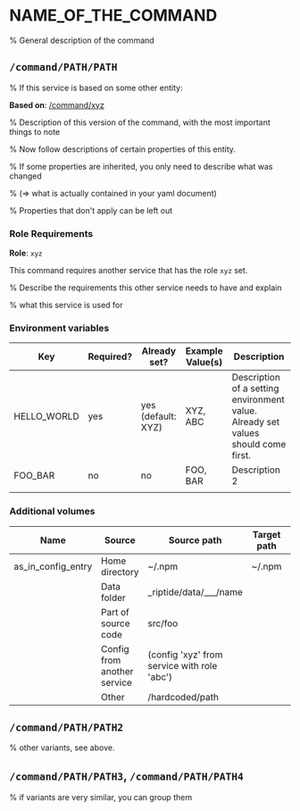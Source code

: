 # NAME_OF_THE_COMMAND

% General description of the command


## `/command/PATH/PATH`

% If this service is based on some other entity:

**Based on**: [/command/xyz](https://github.com/Parakoopa/riptide-repo/tree/master/command/xyz)

% Description of this version of the command, with the most important things to note

% Now follow descriptions of certain properties of this entity.

% If some properties are inherited, you only need to describe what was changed

% (=> what is actually contained in your yaml document)

% Properties that don't apply can be left out

### Role Requirements

**Role**: `xyz`

This command requires another service that has the role `xyz` set.

% Describe the requirements this other service needs to have and explain

% what this service is used for

### Environment variables

| Key         | Required? | Already set?       | Example Value(s) | Description                                                                       |
| ----------- | --------- | ------------------ | ---------------- | --------------------------------------------------------------------------------- |
| HELLO_WORLD | yes       | yes (default: XYZ) | XYZ, ABC         | Description of a setting environment value. Already set values should come first. |
| FOO_BAR     | no        | no                 | FOO, BAR         | Description 2                                                                     |
|             |           |                    |                  |                                                                                   |

### Additional volumes

| Name               | Source                      | Source path                                 | Target path | Description |
| ------------------ | --------------------------- | ------------------------------------------- | ----------- | ----------- |
| as_in_config_entry | Home directory              | ~/.npm                                      | ~/.npm      | Description |
|                    | Data folder                 | \_riptide/data/\_\_\_/name                  |             |             |
|                    | Part of source code         | src/foo                                     |             |             |
|                    | Config from another service | (config 'xyz' from service with role 'abc') |             |             |
|                    | Other                       | /hardcoded/path                             |             |             |

## `/command/PATH/PATH2`

% other variants, see above.

## `/command/PATH/PATH3`, `/command/PATH/PATH4`

% if variants are very similar, you can group them
